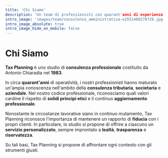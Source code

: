 ```yaml
---
title: 'Chi Siamo'
description: 'Un team di professionisti con quarant'anni di esperienza sul campo'
intro_image: 'images/team/consulenza_amministrativa-e1551460279729.jpg'
intro_image_absolute: true
intro_image_hide_on_mobile: false
---
```


# Chi Siamo

**Tax Planning** è uno studio di **consulenza professionale** costituito da Antonio Chiaradia nel **1983**.

In circa **quarant'anni** di operatività, i nostri professionisti hanno maturato un'ampia conoscenza nell'ambito della **consulenza tributaria**, **societaria** e **aziendale**. Nel nostro codice professionale, riconosciamo quali valori cardine il rispetto di **solidi principi etici** e il continuo **aggiornamento professionale**.

Nonostante le circostanze lavorative siano in continuo mutamento, Tax Planning riconosce l'importanza di mantenere un rapporto di **fiducia** con i propri clienti. In particolare, lo studio si propone di offrire a ciascuno un **servizio personalizzato**, sempre improntato a **lealtà**, **trasparenza** e **riservatezza**. 

Su tali basi, Tax Planning si propone di affrontare ogni contesto con gli strumenti giusti.
